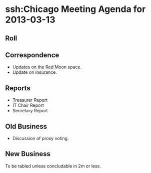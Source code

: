 # ssh:Chicago Meeting Agenda for 2013-03-13 #

## Roll ##

## Correspondence ##
 * Updates on the Red Moon space.
 * Update on insurance.
## Reports ##
 * Treasurer Report
 * IT Chair Report
 * Secretary Report

## Old Business ##
 * Discussion of proxy voting.

## New Business ##
To be tabled unless concludable in 2m or less.
